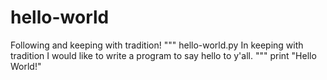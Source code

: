 # hello-world
Following and keeping with tradition!
"""
hello-world.py
In keeping with tradition I would like to write a program to say hello to y'all.
"""
print "Hello World!"
